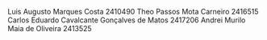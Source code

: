 Luis Augusto Marques Costa 2410490
Theo Passos Mota Carneiro 2416515
Carlos Eduardo Cavalcante Gonçalves de Matos 2417206
Andrei Murilo Maia de Oliveira 2413525
